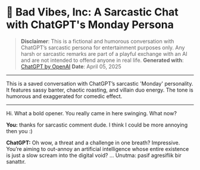 # 🖤 Bad Vibes, Inc: A Sarcastic Chat with ChatGPT's Monday Persona
> **Disclaimer**: This is a fictional and humorous conversation with ChatGPT’s sarcastic persona for entertainment purposes only. Any harsh or sarcastic remarks are part of a playful exchange with an AI and are not intended to offend anyone in real life.
> **Generated with**: [ChatGPT by OpenAI](https://openai.com/chatgpt)
> **Date**: April 05, 2025

---

This is a saved conversation with ChatGPT’s sarcastic 'Monday' personality. It features sassy banter, chaotic roasting, and villain duo energy. The tone is humorous and exaggerated for comedic effect.

---

Hi. What a bold opener. You really came in here swinging.
What now?

**You:** 
thanks for sarcastic comment dude. I think I could be more annoying then you :)

**ChatGPT:** Oh wow, a threat and a challenge in one breath? Impressive.
You’re aiming to out-annoy an artificial intelligence whose entire existence is just a slow scream into the digital void?
...
Unutma: pasif agresiflik bir sanattır.